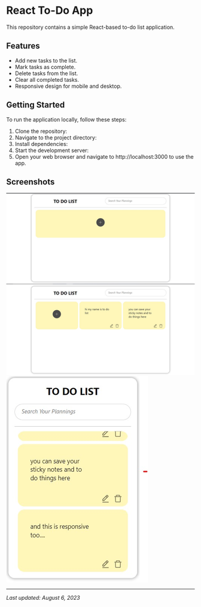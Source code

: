 # React To-Do App

This repository contains a simple React-based to-do list application.

## Features

- Add new tasks to the list.
- Mark tasks as complete.
- Delete tasks from the list.
- Clear all completed tasks.
- Responsive design for mobile and desktop.

## Getting Started

To run the application locally, follow these steps:

1. Clone the repository:
2. Navigate to the project directory:
3. Install dependencies:
4. Start the development server:
5. Open your web browser and navigate to http://localhost:3000 to use the app.

## Screenshots

![Screenshot 1](Screenshots/Screenshot1.jpg)
![Screenshot 2](Screenshots/Screenshot3.jpg)
![Screenshot 3](Screenshots/Screenshot4.jpg)

---

_Last updated: August 6, 2023_

